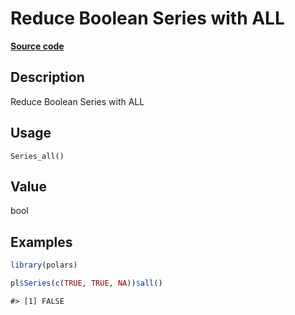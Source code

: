 
# Reduce Boolean Series with ALL

[**Source code**](https://github.com/pola-rs/r-polars/tree/main/R/series__series.R#L525)

## Description

Reduce Boolean Series with ALL

## Usage

<pre><code class='language-R'>Series_all()
</code></pre>

## Value

bool

## Examples

``` r
library(polars)

pl$Series(c(TRUE, TRUE, NA))$all()
```

    #> [1] FALSE

